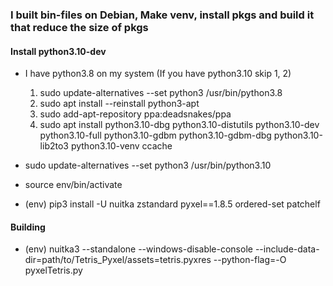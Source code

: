 ### I built bin-files on Debian, Make venv, install pkgs and build it that reduce the size of pkgs
#### Install python3.10-dev
- I have python3.8 on my system (If you have python3.10 skip 1, 2)
    1. sudo update-alternatives --set python3 /usr/bin/python3.8
    2. sudo apt install --reinstall python3-apt
    3. sudo add-apt-repository ppa:deadsnakes/ppa
    4. sudo apt install python3.10-dbg python3.10-distutils python3.10-dev python3.10-full python3.10-gdbm python3.10-gdbm-dbg python3.10-lib2to3 python3.10-venv ccache

- sudo update-alternatives --set python3 /usr/bin/python3.10
- source env/bin/activate
- (env) pip3 install -U nuitka zstandard pyxel==1.8.5 ordered-set patchelf

#### Building
- (env) nuitka3 --standalone --windows-disable-console --include-data-dir=path/to/Tetris_Pyxel/assets=tetris.pyxres --python-flag=-O pyxelTetris.py
